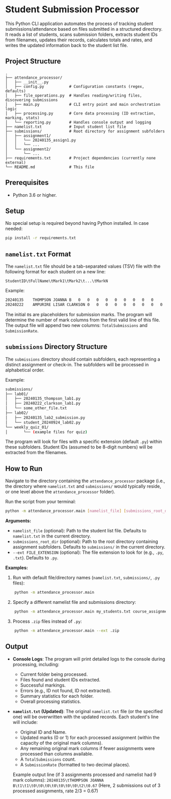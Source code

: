 

# Student Submission Processor

This Python CLI application automates the process of tracking student submissions/attendance based on files submitted in a structured directory.
It reads a list of students, scans submission folders, extracts student IDs from filenames, updates their records, calculates totals and rates, and writes the updated information back to the student list file.

## Project Structure

```
.
├── attendance_processor/
│   ├── __init__.py
│   ├── config.py           # Configuration constants (regex, defaults)
│   ├── file_operations.py  # Handles reading/writing files, discovering submissions
│   ├── main.py             # CLI entry point and main orchestration logic
│   ├── processing.py       # Core data processing (ID extraction, marking, stats)
│   └── reporting.py        # Handles console output and logging
├── namelist.txt            # Input student list file
├── submissions/            # Root directory for assignment subfolders
│   ├── assignment1/
│   │   └── 20240135_assign1.py
│   │   └── ...
│   └── assignment2/
│       └── ...
├── requirements.txt        # Project dependencies (currently none external)
└── README.md               # This file
```

## Prerequisites

*   Python 3.6 or higher.

## Setup

No special setup is required beyond having Python installed.
In case needed:

```bash
pip install -r requirements.txt
```

## `namelist.txt` Format

The `namelist.txt` file should be a tab-separated values (TSV) file with the following format for each student on a new line:

```
StudentID\tFullName\tMark1\tMark2\t...\tMarkN
```

Example:
```bash
20240135	THOMPSON JOANNA B	0	0	0	0	0	0	0	0	0
20240222	AMPURIRE LISAR CLARKSON	0	0	0	0	0	0	0	0	0
```
The initial `0`s are placeholders for submission marks. The program will determine the number of mark columns from the first valid line of this file. The output file will append two new columns: `TotalSubmissions` and `SubmissionRate`.

## `submissions` Directory Structure

The `submissions` directory should contain subfolders, each representing a distinct assignment or check-in. The subfolders will be processed in alphabetical order.

Example:
```bash
submissions/
├── lab01/
│   ├── 20240135_thompson_lab1.py
│   ├── 20240222_clarkson_lab1.py
│   └── some_other_file.txt
├── lab02/
│   ├── 20240135_lab2_submission.py
│   └── student_20240924_lab02.py
└── weekly_quiz_01/
│       └── (example files for quiz)
```
The program will look for files with a specific extension (default `.py`) within these subfolders. Student IDs (assumed to be 8-digit numbers) will be extracted from the filenames.

## How to Run

Navigate to the directory containing the `attendance_processor` package (i.e., the directory where `namelist.txt` and `submissions/` would typically reside, or one level above the `attendance_processor` folder).

Run the script from your terminal:

```bash
python -m attendance_processor.main [namelist_file] [submissions_root_dir] [--ext FILE_EXTENSION]
```

**Arguments:**

*   `namelist_file` (optional): Path to the student list file. Defaults to `namelist.txt` in the current directory.
*   `submissions_root_dir` (optional): Path to the root directory containing assignment subfolders. Defaults to `submissions/` in the current directory.
*   `--ext FILE_EXTENSION` (optional): The file extension to look for (e.g., `.py`, `.txt`). Defaults to `.py`.

**Examples:**

1.  Run with default file/directory names (`namelist.txt`, `submissions/`, `.py` files):

```bash
    python -m attendance_processor.main
```

2.  Specify a different namelist file and submissions directory:

```bash
    python -m attendance_processor.main my_students.txt course_assignments/
```

3.  Process `.zip` files instead of `.py`:
```bash
    python -m attendance_processor.main --ext .zip
```

## Output

*   **Console Logs**: The program will print detailed logs to the console during processing, including:
    *   Current folder being processed.
    *   Files found and student IDs extracted.
    *   Successful markings.
    *   Errors (e.g., ID not found, ID not extracted).
    *   Summary statistics for each folder.
    *   Overall processing statistics.

*   **`namelist.txt` (Updated)**: The original `namelist.txt` file (or the specified one) will be overwritten with the updated records. Each student's line will include:
    *   Original ID and Name.
    *   Updated marks (0 or 1) for each processed assignment (within the capacity of the original mark columns).
    *   Any remaining original mark columns if fewer assignments were processed than columns available.
    *   A `TotalSubmissions` count.
    *   A `SubmissionRate` (formatted to two decimal places).

    Example output line (if 3 assignments processed and namelist had 9 mark columns):
    `20240135\tTHOMPSON JOANNA B\t1\t1\t0\t0\t0\t0\t0\t0\t0\t2\t0.67`
    (Here, 2 submissions out of 3 processed assignments, rate 2/3 = 0.67)